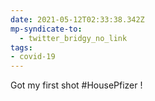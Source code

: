 ```yaml
---
date: 2021-05-12T02:33:38.342Z
mp-syndicate-to:
  - twitter_bridgy_no_link
tags:
- covid-19
---
```


Got my first shot #HousePfizer !
